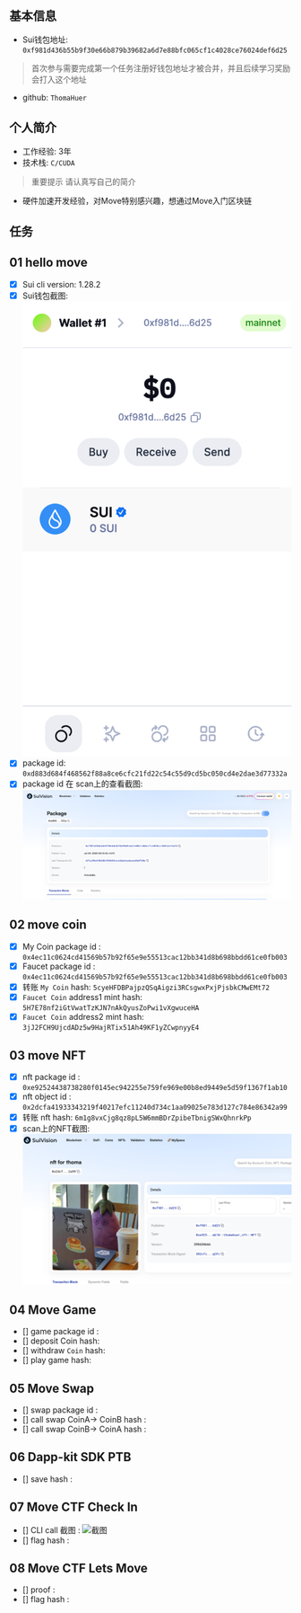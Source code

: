 ## 基本信息
- Sui钱包地址: `0xf981d436b55b9f30e66b879b39682a6d7e88bfc065cf1c4028ce76024def6d25`
> 首次参与需要完成第一个任务注册好钱包地址才被合并，并且后续学习奖励会打入这个地址
- github: `ThomaHuer`

## 个人简介
- 工作经验: 3年
- 技术栈: `C/CUDA`
> 重要提示 请认真写自己的简介
- 硬件加速开发经验，对Move特别感兴趣，想通过Move入门区块链

## 任务

##   01 hello move  
- [x] Sui cli version: 1.28.2
- [x] Sui钱包截图: ![Sui钱包截图](./notes/1.png)
- [x] package id: `0xd883d684f468562f88a8ce6cfc21fd22c54c55d9cd5bc050cd4e2dae3d77332a`
- [x] package id 在 scan上的查看截图:![Scan截图](./notes/2.png)

##   02 move coin
- [x] My Coin package id :  `0x4ec11c0624cd41569b57b92f65e9e55513cac12bb341d8b698bbdd61ce0fb003`
- [x] Faucet package id : `0x4ec11c0624cd41569b57b92f65e9e55513cac12bb341d8b698bbdd61ce0fb003`
- [x] 转账 `My Coin` hash: `5cyeHFDBPajpzQSqAigzi3RCsgwxPxjPjsbkCMwEMt72`
- [x] `Faucet Coin` address1 mint hash: `5H7E78nf2iGtVwatTzKJN7nAkQyusZoPwi1vXgwuceHA`
- [x] `Faucet Coin` address2 mint hash: `3jJ2FCH9UjcdADz5w9HajRTix51Ah49KF1yZCwpnyyE4`

##   03 move NFT
- [x] nft package id : `0xe92524438738280f0145ec942255e759fe969e00b8ed9449e5d59f1367f1ab10`          
- [x] nft object id :  `0x2dcfa41933343219f40217efc11240d734c1aa09025e783d127c784e86342a99`
- [x] 转账 nft  hash: `6m1g8vxCjg8qz8pL5W6mmBDrZpibeTbnigSWxQhnrkPp`
- [x] scan上的NFT截图:![Scan截图](./notes/3.png)

##   04 Move Game
- [] game package id :
- [] deposit Coin hash:
- [] withdraw `Coin` hash:
- [] play game hash:

##   05 Move Swap
- [] swap package id :
- [] call swap CoinA-> CoinB  hash :
- [] call swap CoinB-> CoinA  hash :

##   06 Dapp-kit SDK PTB
- [] save hash :

##   07 Move CTF Check In
- [] CLI call 截图 : ![截图](./images/你的图片地址)
- [] flag hash :

##   08 Move CTF Lets Move
- [] proof : 
- [] flag hash :

